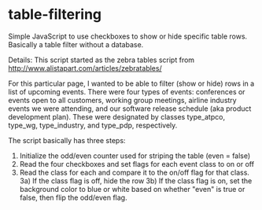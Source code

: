 # table-filtering
Simple JavaScript to use checkboxes to show or hide specific table rows.  Basically a table filter without a database.

Details:
This script started as the zebra tables script from http://www.alistapart.com/articles/zebratables/  

For this particular page, I wanted to be able to filter (show or hide) rows in a list of upcoming events.  There were four types of events: conferences or events open to all customers, working group meetings, airline industry events we were attending, and our software release schedule (aka product development plan).  These were designated by classes type_atpco, type_wg, type_industry, and type_pdp, respectively.

The script basically has three steps:
1) Initialize the odd/even counter used for striping the table (even = false)
2) Read the four checkboxes and set flags for each event class to on or off
3) Read the class for each <tr> and compare it to the on/off flag for that class.
  3a) If the class flag is off, hide the row
  3b) If the class flag is on, set the background color to blue or white based on whether "even" is true or false, then flip the odd/even flag. 
